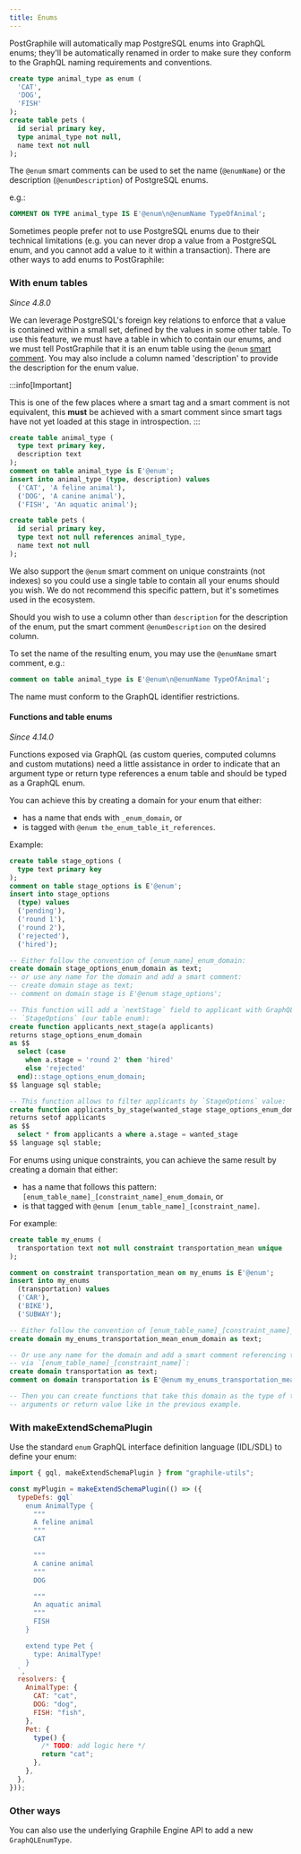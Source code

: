 ```yaml
---
title: Enums
---
```


PostGraphile will automatically map PostgreSQL enums into GraphQL enums; they'll
be automatically renamed in order to make sure they conform to the GraphQL
naming requirements and conventions.

```sql
create type animal_type as enum (
  'CAT',
  'DOG',
  'FISH'
);
create table pets (
  id serial primary key,
  type animal_type not null,
  name text not null
);
```

The `@enum` smart comments can be used to set the name (`@enumName`) or the
description (`@enumDescription`) of PostgreSQL enums.

e.g.:

```sql
COMMENT ON TYPE animal_type IS E'@enum\n@enumName TypeOfAnimal';
```

Sometimes people prefer not to use PostgreSQL enums due to their technical
limitations (e.g. you can never drop a value from a PostgreSQL enum, and you
cannot add a value to it within a transaction). There are other ways to add
enums to PostGraphile:

### With enum tables

_Since 4.8.0_

We can leverage PostgreSQL's foreign key relations to enforce that a value is
contained within a small set, defined by the values in some other table. To use
this feature, we must have a table in which to contain our enums, and we must
tell PostGraphile that it is an enum table using the `@enum`
[smart comment](./smart-comments). You may also include a column named
'description' to provide the description for the enum value.

:::info[Important]

This is one of the few places where a smart tag and a smart
comment is not equivalent, this **must** be achieved with a smart comment since
smart tags have not yet loaded at this stage in introspection.
:::

```sql
create table animal_type (
  type text primary key,
  description text
);
comment on table animal_type is E'@enum';
insert into animal_type (type, description) values
  ('CAT', 'A feline animal'),
  ('DOG', 'A canine animal'),
  ('FISH', 'An aquatic animal');

create table pets (
  id serial primary key,
  type text not null references animal_type,
  name text not null
);
```

We also support the `@enum` smart comment on unique constraints (not indexes) so
you could use a single table to contain all your enums should you wish. We do
not recommend this specific pattern, but it's sometimes used in the ecosystem.

Should you wish to use a column other than `description` for the description of
the enum, put the smart comment `@enumDescription` on the desired column.

To set the name of the resulting enum, you may use the `@enumName` smart
comment, e.g.:

```sql
comment on table animal_type is E'@enum\n@enumName TypeOfAnimal';
```

The name must conform to the GraphQL identifier restrictions.

#### Functions and table enums

_Since 4.14.0_

Functions exposed via GraphQL (as custom queries, computed columns and custom
mutations) need a little assistance in order to indicate that an argument type
or return type references a enum table and should be typed as a GraphQL enum.

You can achieve this by creating a domain for your enum that either:

- has a name that ends with `_enum_domain`, or
- is tagged with `@enum the_enum_table_it_references`.

Example:

```sql
create table stage_options (
  type text primary key
);
comment on table stage_options is E'@enum';
insert into stage_options
  (type) values
  ('pending'),
  ('round 1'),
  ('round 2'),
  ('rejected'),
  ('hired');

-- Either follow the convention of [enum_name]_enum_domain:
create domain stage_options_enum_domain as text;
-- or use any name for the domain and add a smart comment:
-- create domain stage as text;
-- comment on domain stage is E'@enum stage_options';

-- This function will add a `nextStage` field to applicant with GraphQL type
-- `StageOptions` (our table enum):
create function applicants_next_stage(a applicants)
returns stage_options_enum_domain
as $$
  select (case
    when a.stage = 'round 2' then 'hired'
    else 'rejected'
  end)::stage_options_enum_domain;
$$ language sql stable;

-- This function allows to filter applicants by `StageOptions` value:
create function applicants_by_stage(wanted_stage stage_options_enum_domain)
returns setof applicants
as $$
  select * from applicants a where a.stage = wanted_stage
$$ language sql stable;
```

For enums using unique constraints, you can achieve the same result by creating
a domain that either:

- has a name that follows this pattern:
  `[enum_table_name]_[constraint_name]_enum_domain`, or
- is that tagged with `@enum [enum_table_name]_[constraint_name]`.

For example:

```sql
create table my_enums (
  transportation text not null constraint transportation_mean unique
);

comment on constraint transportation_mean on my_enums is E'@enum';
insert into my_enums
  (transportation) values
  ('CAR'),
  ('BIKE'),
  ('SUBWAY');

-- Either follow the convention of [enum_table_name]_[constraint_name]_enum_domain:
create domain my_enums_transportation_mean_enum_domain as text;

-- Or use any name for the domain and add a smart comment referencing the enum
-- via `[enum_table_name]_[constraint_name]`:
create domain transportation as text;
comment on domain transportation is E'@enum my_enums_transportation_mean';

-- Then you can create functions that take this domain as the type of their
-- arguments or return value like in the previous example.
```

### With makeExtendSchemaPlugin

Use the standard `enum` GraphQL interface definition language (IDL/SDL) to
define your enum:

```js
import { gql, makeExtendSchemaPlugin } from "graphile-utils";

const myPlugin = makeExtendSchemaPlugin(() => ({
  typeDefs: gql`
    enum AnimalType {
      """
      A feline animal
      """
      CAT

      """
      A canine animal
      """
      DOG

      """
      An aquatic animal
      """
      FISH
    }

    extend type Pet {
      type: AnimalType!
    }
  `,
  resolvers: {
    AnimalType: {
      CAT: "cat",
      DOG: "dog",
      FISH: "fish",
    },
    Pet: {
      type() {
        /* TODO: add logic here */
        return "cat";
      },
    },
  },
}));
```

### Other ways

You can also use the underlying Graphile Engine API to add a new
`GraphQLEnumType`.
